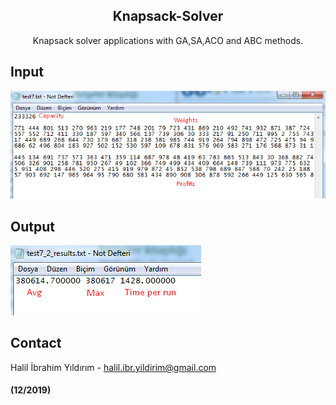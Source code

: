 <p align="center">

  <h2 align="center">Knapsack-Solver</h2>

  <p align="center">
    Knapsack solver applications with GA,SA,ACO and ABC methods.
  </p>
</p>

## Input
  ![Example Input](https://github.com/halilibrahimyildirim/Metaheuristics-for-Knapsack/blob/master/screenshots/Input.png)<br> 
## Output
  ![output](https://github.com/halilibrahimyildirim/Metaheuristics-for-Knapsack/blob/master/screenshots/Output.png)<br>
## Contact
Halil İbrahim Yıldırım - halil.ibr.yildirim@gmail.com

#### (12/2019)
